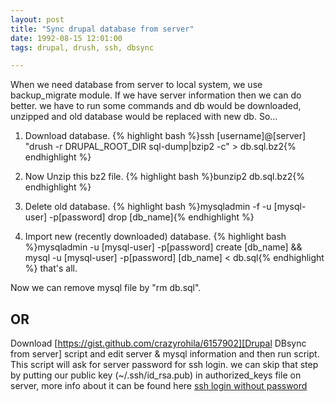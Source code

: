 ```yaml
---
layout: post
title: "Sync drupal database from server"
date: 1992-08-15 12:01:00
tags: drupal, drush, ssh, dbsync

---
```



When we need database from server to local system, we use backup\_migrate module. If we have server information then we can do better. we have to run some commands and db would be downloaded, unzipped and old database would be replaced with new db. So...

1. Download database. {% highlight bash %}ssh [username]@[server] "drush -r DRUPAL\_ROOT\_DIR sql-dump|bzip2 -c" > db.sql.bz2{% endhighlight %}

2. Now Unzip this bz2 file. {% highlight bash %}bunzip2 db.sql.bz2{% endhighlight %}

3. Delete old database. {% highlight bash %}mysqladmin -f -u [mysql-user] -p[password] drop [db\_name]{% endhighlight %}

4. Import new (recently downloaded) database. {% highlight bash %}mysqladmin -u [mysql-user] -p[password] create [db\_name] && mysql -u [mysql-user] -p[password] [db\_name] < db.sql{% endhighlight %} that's all.

Now we can remove mysql file by "rm db.sql".

OR
--

Download [https://gist.github.com/crazyrohila/6157902][Drupal DBsync from server]  script and edit server & mysql information and then run script. This script will ask for server password for ssh login. we can skip that step by putting our public key (~/.ssh/id_rsa.pub) in authorized\_keys file on server, more info about it can be found here [ssh login without password][ssh login without password]

[Drupal DBsync from server]: https://gist.github.com/crazyrohila/6157902   "Drupal DBsync from server"
[ssh login without password]: https://blogs.oracle.com/jkini/entry/how_to_scp_scp_and  "ssh login without password"
